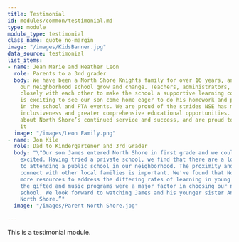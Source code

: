 ```yaml
---
title: Testimonial
id: modules/common/testimonial.md
type: module
module_type: testimonial
class_name: quote no-margin
image: "/images/KidsBanner.jpg"
data_source: testimonial
list_items:
- name: Jean Marie and Heather Leon
  role: Parents to a 3rd grader
  body: We have been a North Shore Knights family for over 16 years, and have watched
    our neighborhood school grow and change. Teachers, administrators, and staff work
    closely with each other to make the school a supportive learning community. It
    is exciting to see our son come home eager to do his homework and participate
    in the school and PTA events. We are proud of the strides NSE has made toward
    inclusiveness and greater comprehensive educational opportunities. We are excited
    about North Shore’s continued service and success, and are proud to be part of
    it
  image: "/images/Leon Family.png"
- name: Jon Kile
  role: Dad to Kindergartener and 3rd Grader
  body: "\"Our son James entered North Shore in first grade and we couldn't be more
    excited. Having tried a private school, we find that there are a lot of advantages
    to attending a public school in our neighborhood. The proximity and ability to
    connect with other local families is important. We've found that North Shore has
    more resources to address the differing rates of learning in young children and
    the gifted and music programs were a major factor in choosing our neighborhood
    school. We look forward to watching James and his younger sister Anna grow at
    North Shore.”"
  image: "/images/Parent North Shore.jpg"

---
```

This is a testimonial module.